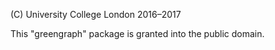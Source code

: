 (C) University College London 2016–2017

This "greengraph" package is granted into the public domain.